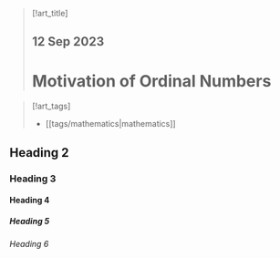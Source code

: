 > [!art_title]
> 
> ## 12 Sep 2023
>
> # Motivation of Ordinal Numbers

> [!art_tags]
> - [[tags/mathematics|mathematics]]



## Heading 2

### Heading 3

#### Heading 4

##### Heading 5

###### Heading 6


